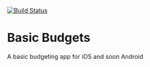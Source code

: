 [![Build Status](https://travis-ci.com/maximilianhurl/basic-budgets.svg?token=apzD3FKHpTNKHAtAu9xC&branch=master)](https://travis-ci.com/maximilianhurl/basic-budgets)

# Basic Budgets

A basic budgeting app for iOS and soon Android